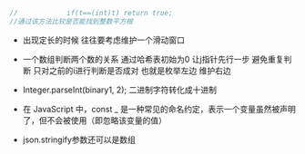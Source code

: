 ```java
//            if(t==(int)t) return true;
//通过该方法比较是否能找到整数平方根
```
- 出现定长的时候 往往要考虑维护一个滑动窗口
- 一个数组判断两个数的关系 通过哈希表初始为0 让j指针先行一步 避免重复判断 只对之前的i进行判断是否成对 也就是枚举左边 维护右边
- Integer.parseInt(binary1, 2);  二进制字符转化成十进制

- 在 JavaScript 中，const _ 是一种常见的命名约定，表示一个变量虽然被声明了，但不会被使用（即忽略该变量的值）
- json.stringify参数还可以是数组